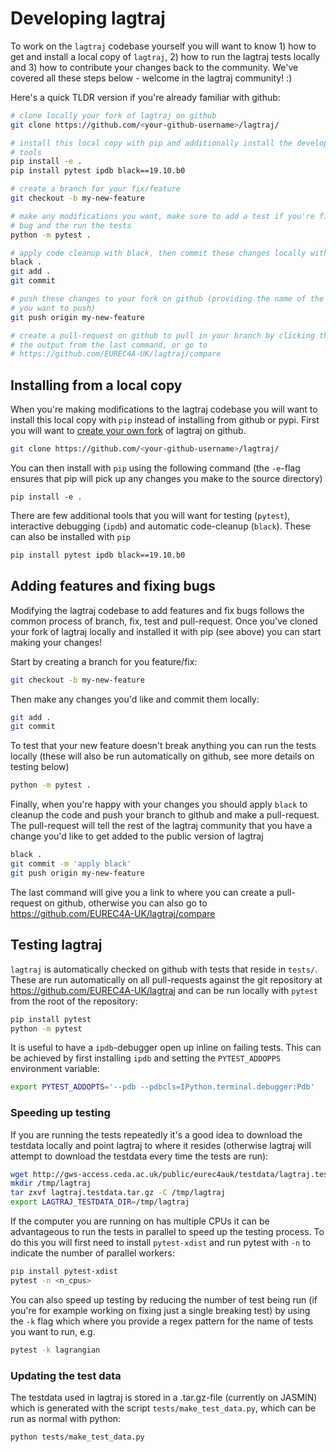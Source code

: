 # Developing lagtraj

To work on the `lagtraj` codebase yourself you will want to know 1) how to get
and install a local copy of `lagtraj`, 2) how to run the lagtraj tests locally
and 3) how to contribute your changes back to the community. We've covered all
these steps below - welcome in the lagtraj community! :)

Here's a quick TLDR version if you're already familiar with github:

```bash
# clone locally your fork of lagtraj on github
git clone https://github.com/<your-github-username>/lagtraj/

# install this local copy with pip and additionally install the development
# tools
pip install -e .
pip install pytest ipdb black==19.10.b0

# create a branch for your fix/feature
git checkout -b my-new-feature

# make any modifications you want, make sure to add a test if you're fixing a
# bug and the run the tests
python -m pytest .

# apply code cleanup with black, then commit these changes locally with git
black .
git add .
git commit

# push these changes to your fork on github (providing the name of the branch
# you want to push)
git push origin my-new-feature

# create a pull-request on github to pull in your branch by clicking the link
# the output from the last command, or go to
# https://github.com/EUREC4A-UK/lagtraj/compare
```

## Installing from a local copy

When you're making modifications to the lagtraj codebase you will want to
install this local copy with `pip` instead of installing from github or pypi.
First you will want to [create your own fork]() of lagtraj on github.

```bash
git clone https://github.com/<your-github-username>/lagtraj/
```

You can then install with `pip` using the following command (the `-e`-flag
ensures that pip will pick up any changes you make to the source directory)

```
pip install -e .
```

There are few additional tools that you will want for testing (`pytest`),
interactive debugging (`ipdb`) and automatic code-cleanup (`black`). These can
also be installed with `pip`

```bash
pip install pytest ipdb black==19.10.b0
```

## Adding features and fixing bugs

Modifying the lagtraj codebase to add features and fix bugs follows the
common process of branch, fix, test and pull-request. Once you've cloned your
fork of lagtraj locally and installed it with pip (see above) you can start
making your changes!

Start by creating a branch for you feature/fix:

```bash
git checkout -b my-new-feature
```

Then make any changes you'd like and commit them locally:

```bash
git add .
git commit
```

To test that your new feature doesn't break anything you can run the tests
locally (these will also be run automatically on github, see more details on
testing below)

```bash
python -m pytest .
```

Finally, when you're happy with your changes you should apply `black` to
cleanup the code and push your branch to github and make a pull-request. The
pull-request will tell the rest of the lagtraj community that you have a change
you'd like to get added to the public version of lagtraj

```bash
black .
git commit -m 'apply black'
git push origin my-new-feature
```

The last command will give you a link to where you can create a pull-request on
github, otherwise you can also go to
https://github.com/EUREC4A-UK/lagtraj/compare


## Testing lagtraj

`lagtraj` is automatically checked on github with tests that reside in `tests/`.
These are run automatically on all pull-requests against the git
repository at https://github.com/EUREC4A-UK/lagtraj and can be run locally
with `pytest` from the root of the repository:

```bash
pip install pytest
python -m pytest
```

It is useful to have a `ipdb`-debugger open up inline on failing
tests. This can be achieved by first installing `ipdb` and setting the
`PYTEST_ADDOPPS` environment variable:

```bash
export PYTEST_ADDOPTS='--pdb --pdbcls=IPython.terminal.debugger:Pdb'
```

### Speeding up testing

If you are running the tests repeatedly it's a good idea to download the
testdata locally and point lagtraj to where it resides (otherwise lagtraj will
attempt to download the testdata every time the tests are run):

```bash
wget http://gws-access.ceda.ac.uk/public/eurec4auk/testdata/lagtraj.testdata.tar.gz
mkdir /tmp/lagtraj
tar zxvf lagtraj.testdata.tar.gz -C /tmp/lagtraj
export LAGTRAJ_TESTDATA_DIR=/tmp/lagtraj
```

If the computer you are running on has multiple CPUs it can be advantageous to
run the tests in parallel to speed up the testing process. To do this you will
first need to install `pytest-xdist` and run pytest with `-n` to indicate the
number of parallel workers:

```bash
pip install pytest-xdist
pytest -n <n_cpus>
```

You can also speed up testing by reducing the number of test being run (if
you're for example working on fixing just a single breaking test) by using the
`-k` flag which where you provide a regex pattern for the name of tests you
want to run, e.g.

```bash
pytest -k lagrangian
```

### Updating the test data

The testdata used in lagtraj is stored in a .tar.gz-file (currently on JASMIN)
which is generated with the script `tests/make_test_data.py`, which can be run
as normal with python:

```bash
python tests/make_test_data.py
```
